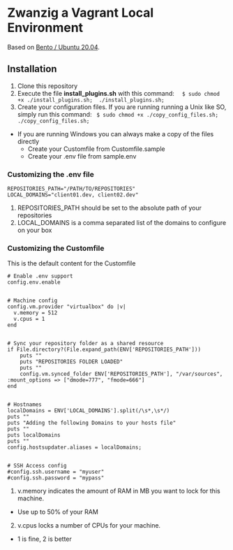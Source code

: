 # Zwanzig a Vagrant Local Environment

Based on [Bento / Ubuntu 20.04](https://app.vagrantup.com/bento/boxes/ubuntu-20.04).


## Installation

1. Clone this repository
2. Execute the file **install_plugins.sh** with this command: `  $ sudo chmod +x ./install_plugins.sh;  ./install_plugins.sh;`
3. Create your configuration files. If you are running running a Unix like SO, simply run this command: ` $ sudo chmod +x ./copy_config_files.sh; ./copy_config_files.sh;`
  - If you are running Windows you can always make a copy of the files directly
     - Create your Customfile from Customfile.sample
     - Create your .env file from sample.env


### Customizing the .env file

```
REPOSITORIES_PATH="/PATH/TO/REPOSITORIES"
LOCAL_DOMAINS="client01.dev, client02.dev"
```

1. REPOSITORIES_PATH should be set to the absolute path of your repositories
2. LOCAL_DOMAINS is a comma separated list of the domains to configure on your box



### Customizing the Customfile


This is the default content for the Customfile


```
# Enable .env support
config.env.enable


# Machine config
config.vm.provider "virtualbox" do |v|
  v.memory = 512
  v.cpus = 1
end


# Sync your repository folder as a shared resource
if File.directory?(File.expand_path(ENV['REPOSITORIES_PATH']))
    puts ""
    puts "REPOSITORIES FOLDER LOADED"
    puts ""
    config.vm.synced_folder ENV['REPOSITORIES_PATH'], "/var/sources", :mount_options => ["dmode=777", "fmode=666"]
end


# Hostnames
localDomains = ENV['LOCAL_DOMAINS'].split(/\s*,\s*/)
puts ""
puts "Adding the following Domains to your hosts file"
puts ""
puts localDomains
puts ""
config.hostsupdater.aliases = localDomains;


# SSH Access config
#config.ssh.username = "myuser"
#config.ssh.password = "mypass"
```

1. v.memory indicates the amount of RAM in MB you want to lock for this machine. 
  - Use up to 50% of your RAM
2. v.cpus locks a number of CPUs for your machine. 
  - 1 is fine, 2 is better

